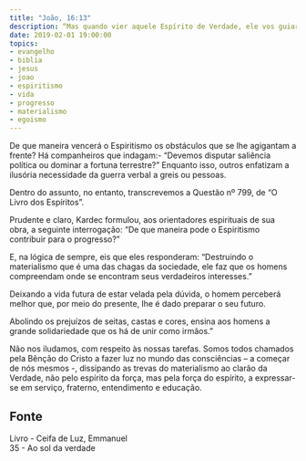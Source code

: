 ```yaml
---
title: "João, 16:13"
description: “Mas quando vier aquele Espírito de Verdade, ele vos guiará em toda a verdade...” – Jesus
date: 2019-02-01 19:00:00
topics: 
- evangelho
- biblia
- jesus
- joao
- espiritismo
- vida
- progresso
- materialismo
- egoismo
---
```


De que maneira vencerá o Espiritismo os obstáculos que se lhe agigantam a frente? Há
companheiros que indagam:- “Devemos disputar saliência política ou dominar a fortuna
terrestre?” Enquanto isso, outros enfatizam a ilusória necessidade da guerra verbal a greis
ou pessoas.

Dentro do assunto, no entanto, transcrevemos a Questão nº 799, de “O Livro dos Espíritos”.

Prudente e claro, Kardec formulou, aos orientadores espirituais de sua obra, a seguinte
interrogação: “De que maneira pode o Espiritismo contribuir para o progresso?” 

E, na lógica de sempre, eis que eles responderam:
“Destruindo o materialismo que é uma das chagas da sociedade, ele faz que os homens
compreendam onde se encontram seus verdadeiros interesses.”

Deixando a vida futura de estar velada pela dúvida, o homem perceberá melhor que, por
meio do presente, lhe é dado preparar o seu futuro.

Abolindo os prejuízos de seitas, castas e cores, ensina aos homens a grande solidariedade
que os há de unir como irmãos.”

Não nos iludamos, com respeito às nossas tarefas. Somos todos chamados pela
Bênção do Cristo a fazer luz no mundo das consciências – a começar de nós mesmos
-, dissipando as trevas do materialismo ao clarão da Verdade, não pelo espírito
da força, mas pela força do espírito, a expressar-se em serviço, fraterno,
entendimento e educação.

## Fonte
Livro - Ceifa de Luz, Emmanuel  
35 - Ao sol da verdade
